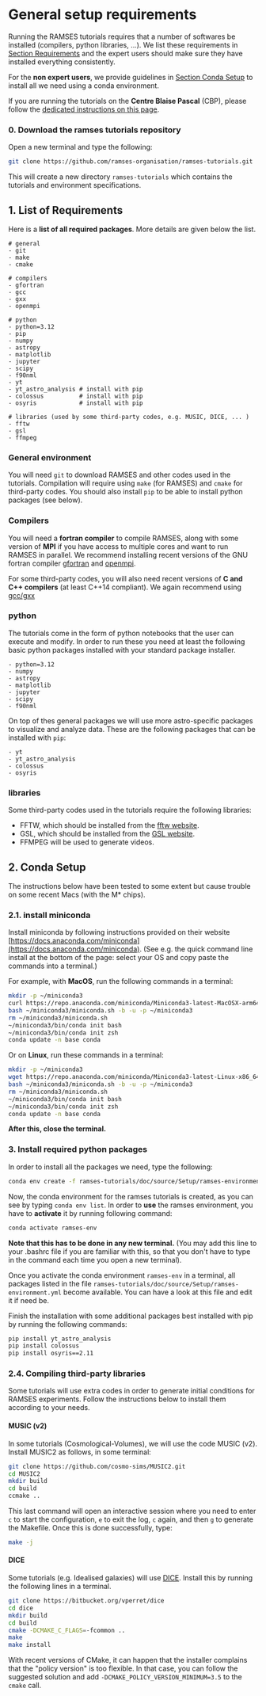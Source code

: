 # General setup requirements

Running the RAMSES tutorials requires that a number of softwares be installed (compilers, python libraries, ...). We list these requirements in [Section Requirements](#1-list-of-requirements) and the expert users should make sure they have installed everything consistently.

For the **non expert users**, we provide guidelines in [Section Conda Setup](#2-conda-setup) to install all we need using a conda environment.

If you are running the tutorials on the **Centre Blaise Pascal** (CBP), please follow the [dedicated instructions on this page](CBP.md).


### 0. Download the ramses tutorials repository
Open a new terminal and type the following:
```bash
git clone https://github.com/ramses-organisation/ramses-tutorials.git
```
This will create a new directory `ramses-tutorials` which contains the tutorials and environment specifications.

## 1. List of Requirements
Here is a **list of all required packages**. More details are given below the list.
```
# general
- git
- make
- cmake

# compilers
- gfortran
- gcc
- gxx
- openmpi

# python
- python=3.12
- pip
- numpy
- astropy
- matplotlib
- jupyter
- scipy
- f90nml
- yt
- yt_astro_analysis # install with pip
- colossus          # install with pip
- osyris            # install with pip

# libraries (used by some third-party codes, e.g. MUSIC, DICE, ... )
- fftw
- gsl
- ffmpeg
```

### General environment
You will need `git` to download RAMSES and other codes used in the tutorials. Compilation will require using `make` (for RAMSES) and `cmake` for third-party codes. You should also install `pip` to be able to install python packages (see below).

### Compilers
You will need a **fortran compiler** to compile RAMSES, along with some version of **MPI** if you have access to multiple cores and want to run RAMSES in parallel. We recommend installing recent versions of the GNU fortran compiler [gfortran](https://gcc.gnu.org/fortran/) and [openmpi](https://www.open-mpi.org/).

 For some third-party codes, you will also need recent versions of **C and C++ compilers** (at least C++14 compliant). We again recommend using [gcc/gxx](https://gcc.gnu.org/)

### python
The tutorials come in the form of python notebooks that the user can execute and modify. In order to run these you need at least the following basic python packages installed with your standard package installer.
```
- python=3.12  
- numpy
- astropy
- matplotlib
- jupyter
- scipy
- f90nml
```
On top of thes general packages we will use more astro-specific packages to visualize and analyze data. These are the following packages that can be installed with `pip`:
```
- yt
- yt_astro_analysis
- colossus
- osyris
```

### libraries
Some third-party codes used in the tutorials require the following libraries:
- FFTW, which should be installed from the [fftw website](https://www.fftw.org).
- GSL, which should be installed from the [GSL website](https://www.gnu.org/software/gsl/).
- FFMPEG will be used to generate videos.


## 2. Conda Setup

The instructions below have been tested to some extent but cause trouble on some recent Macs (with the M* chips).

### 2.1. install miniconda
Install miniconda by following instructions provided on their website
[https://docs.anaconda.com/miniconda](https://docs.anaconda.com/miniconda). (See
e.g. the quick command line install at the bottom of the page: select
your OS and copy paste the commands into a terminal.)

For example, with **MacOS**, run the following commands in a terminal:
```bash
mkdir -p ~/miniconda3
curl https://repo.anaconda.com/miniconda/Miniconda3-latest-MacOSX-arm64.sh -o ~/miniconda3/miniconda.sh
bash ~/miniconda3/miniconda.sh -b -u -p ~/miniconda3
rm ~/miniconda3/miniconda.sh
~/miniconda3/bin/conda init bash
~/miniconda3/bin/conda init zsh
conda update -n base conda
```

Or on **Linux**, run these commands in a terminal:
```bash
mkdir -p ~/miniconda3
wget https://repo.anaconda.com/miniconda/Miniconda3-latest-Linux-x86_64.sh -O ~/miniconda3/miniconda.sh
bash ~/miniconda3/miniconda.sh -b -u -p ~/miniconda3
rm ~/miniconda3/miniconda.sh
~/miniconda3/bin/conda init bash
~/miniconda3/bin/conda init zsh
conda update -n base conda
```

**After this, close the terminal.**


### 3. Install required python packages

In order to install all the packages we need, type the following:
```bash
conda env create -f ramses-tutorials/doc/source/Setup/ramses-environment.yml
```
Now, the conda environment for the ramses tutorials is created, as you can see by typing `conda env list`. In order to **use** the ramses environment, you have to **activate** it by running following command:
```bash
conda activate ramses-env
```
**Note that this has to be done in any new terminal.** (You may add this line to your .bashrc file if you are familiar with this, so that you don't have to type in the command each time you open a new terminal).  

Once you activate the conda environment `ramses-env` in a terminal, all packages listed in the file `ramses-tutorials/doc/source/Setup/ramses-environment.yml` become available. You can have a look at this file and edit it if need be.

Finish the installation with some additional packages best installed with pip by running the following commands:
```bash
pip install yt_astro_analysis
pip install colossus
pip install osyris==2.11
```
### 2.4. Compiling third-party libraries

Some tutorials will use extra codes in order to generate initial conditions for RAMSES experiments. Follow the instructions below to install them according to your needs.

#### MUSIC (v2)
In some tutorials (Cosmological-Volumes), we will use the code
MUSIC (v2). Install MUSIC2 as follows, in some terminal:
```bash
git clone https://github.com/cosmo-sims/MUSIC2.git
cd MUSIC2
mkdir build
cd build
ccmake ..
```
This last command will open an interactive session where you need to
enter `c` to start the configuration, `e` to exit the log, `c` again, and then `g` to generate the Makefile. Once this is done
successfully, type:
```bash
make -j
```

#### DICE
Some tutorials (e.g. Idealised galaxies) will use [DICE](https://bitbucket.org/vperret/dice/src/master/). Install this by running the following lines in a terminal.
```bash
git clone https://bitbucket.org/vperret/dice
cd dice
mkdir build
cd build
cmake -DCMAKE_C_FLAGS=-fcommon ..
make
make install
```
With recent versions of CMake, it can happen that the installer complains that the "policy version" is too flexible. In that case, you can follow the suggested solution and add `-DCMAKE_POLICY_VERSION_MINIMUM=3.5` to the `cmake` call.
